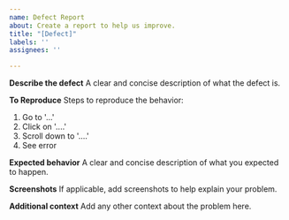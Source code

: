 ```yaml
---
name: Defect Report
about: Create a report to help us improve.
title: "[Defect]"
labels: ''
assignees: ''

---
```


**Describe the defect**
A clear and concise description of what the defect is.

**To Reproduce**
Steps to reproduce the behavior:
1. Go to '...'
2. Click on '....'
3. Scroll down to '....'
4. See error

**Expected behavior**
A clear and concise description of what you expected to happen.

**Screenshots**
If applicable, add screenshots to help explain your problem.

**Additional context**
Add any other context about the problem here.
